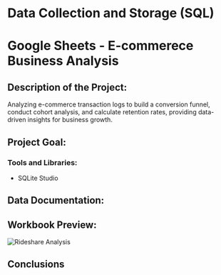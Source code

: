 # Data Collection and Storage (SQL)

# Google Sheets - E-commerece Business Analysis


## Description of the Project:
Analyzing e-commerce transaction logs to build a conversion funnel, conduct cohort analysis, and calculate retention rates, providing data-driven insights for business growth.

## Project Goal:

### Tools and Libraries:
-	SQLite Studio

## Data Documentation:


## Workbook Preview:
![Rideshare Analysis]()

## Conclusions
